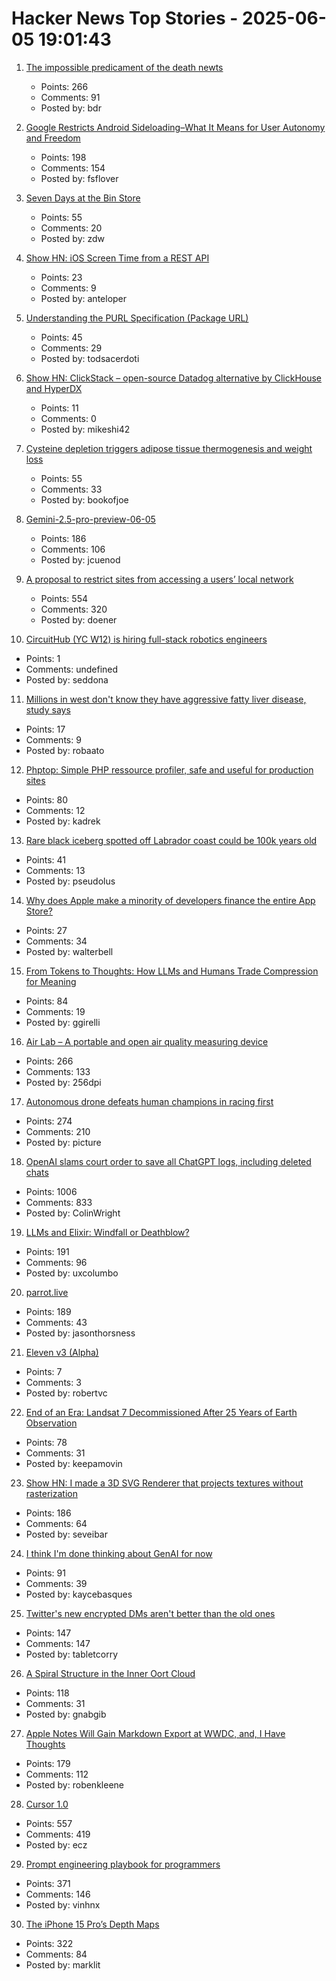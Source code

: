 # Hacker News Top Stories - 2025-06-05 19:01:43

1. [The impossible predicament of the death newts](https://crookedtimber.org/2025/06/05/occasional-paper-the-impossible-predicament-of-the-death-newts/)
   - Points: 266
   - Comments: 91
   - Posted by: bdr

2. [Google Restricts Android Sideloading–What It Means for User Autonomy and Freedom](https://puri.sm/posts/google-restricts-android-sideloading-what-it-means-for-user-autonomy-and-the-future-of-mobile-freedom/)
   - Points: 198
   - Comments: 154
   - Posted by: fsflover

3. [Seven Days at the Bin Store](https://defector.com/seven-days-at-the-bin-store)
   - Points: 55
   - Comments: 20
   - Posted by: zdw

4. [Show HN: iOS Screen Time from a REST API](https://www.thescreentimenetwork.com/api/)
   - Points: 23
   - Comments: 9
   - Posted by: anteloper

5. [Understanding the PURL Specification (Package URL)](https://fossa.com/blog/understanding-purl-specification-package-url/)
   - Points: 45
   - Comments: 29
   - Posted by: todsacerdoti

6. [Show HN: ClickStack – open-source Datadog alternative by ClickHouse and HyperDX](https://clickhouse.com/use-cases/observability)
   - Points: 11
   - Comments: 0
   - Posted by: mikeshi42

7. [Cysteine depletion triggers adipose tissue thermogenesis and weight loss](https://www.nature.com/articles/s42255-025-01297-8)
   - Points: 55
   - Comments: 33
   - Posted by: bookofjoe

8. [Gemini-2.5-pro-preview-06-05](https://deepmind.google/models/gemini/pro/)
   - Points: 186
   - Comments: 106
   - Posted by: jcuenod

9. [A proposal to restrict sites from accessing a users’ local network](https://github.com/explainers-by-googlers/local-network-access)
   - Points: 554
   - Comments: 320
   - Posted by: doener

10. [CircuitHub (YC W12) is hiring full-stack robotics engineers](https://www.workatastartup.com/jobs/76919)
   - Points: 1
   - Comments: undefined
   - Posted by: seddona

11. [Millions in west don't know they have aggressive fatty liver disease, study says](https://www.theguardian.com/society/2025/jun/05/millions-in-west-do-not-know-they-have-aggressive-fatty-liver-disease-study-says)
   - Points: 17
   - Comments: 9
   - Posted by: robaato

12. [Phptop: Simple PHP ressource profiler, safe and useful for production sites](https://github.com/bearstech/phptop)
   - Points: 80
   - Comments: 12
   - Posted by: kadrek

13. [Rare black iceberg spotted off Labrador coast could be 100k years old](https://www.cbc.ca/news/canada/newfoundland-labrador/black-iceberg-labrador-coast-1.7551078)
   - Points: 41
   - Comments: 13
   - Posted by: pseudolus

14. [Why does Apple make a minority of developers finance the entire App Store?](https://lapcatsoftware.com/articles/2025/6/1.html)
   - Points: 27
   - Comments: 34
   - Posted by: walterbell

15. [From Tokens to Thoughts: How LLMs and Humans Trade Compression for Meaning](https://arxiv.org/abs/2505.17117)
   - Points: 84
   - Comments: 19
   - Posted by: ggirelli

16. [Air Lab – A portable and open air quality measuring device](https://networkedartifacts.com/airlab/simulator)
   - Points: 266
   - Comments: 133
   - Posted by: 256dpi

17. [Autonomous drone defeats human champions in racing first](https://www.tudelft.nl/en/2025/lr/autonomous-drone-from-tu-delft-defeats-human-champions-in-historic-racing-first)
   - Points: 274
   - Comments: 210
   - Posted by: picture

18. [OpenAI slams court order to save all ChatGPT logs, including deleted chats](https://arstechnica.com/tech-policy/2025/06/openai-says-court-forcing-it-to-save-all-chatgpt-logs-is-a-privacy-nightmare/)
   - Points: 1006
   - Comments: 833
   - Posted by: ColinWright

19. [LLMs and Elixir: Windfall or Deathblow?](https://www.zachdaniel.dev/p/llms-and-elixir-windfall-or-deathblow)
   - Points: 191
   - Comments: 96
   - Posted by: uxcolumbo

20. [parrot.live](https://github.com/hugomd/parrot.live)
   - Points: 189
   - Comments: 43
   - Posted by: jasonthorsness

21. [Eleven v3 (Alpha)](https://elevenlabs.io/v3)
   - Points: 7
   - Comments: 3
   - Posted by: robertvc

22. [End of an Era: Landsat 7 Decommissioned After 25 Years of Earth Observation](https://www.usgs.gov/news/national-news-release/end-era-landsat-7-decommissioned-after-25-years-earth-observation)
   - Points: 78
   - Comments: 31
   - Posted by: keepamovin

23. [Show HN: I made a 3D SVG Renderer that projects textures without rasterization](https://seve.blog/p/i-made-a-3d-svg-renderer-that-projects)
   - Points: 186
   - Comments: 64
   - Posted by: seveibar

24. [I think I'm done thinking about GenAI for now](https://blog.glyph.im/2025/06/i-think-im-done-thinking-about-genai-for-now.html)
   - Points: 91
   - Comments: 39
   - Posted by: kaycebasques

25. [Twitter's new encrypted DMs aren't better than the old ones](https://mjg59.dreamwidth.org/71646.html)
   - Points: 147
   - Comments: 147
   - Posted by: tabletcorry

26. [A Spiral Structure in the Inner Oort Cloud](https://iopscience.iop.org/article/10.3847/1538-4357/adbf9b)
   - Points: 118
   - Comments: 31
   - Posted by: gnabgib

27. [Apple Notes Will Gain Markdown Export at WWDC, and, I Have Thoughts](https://daringfireball.net/linked/2025/06/04/apple-notes-markdown)
   - Points: 179
   - Comments: 112
   - Posted by: robenkleene

28. [Cursor 1.0](https://www.cursor.com/en/changelog/1-0)
   - Points: 557
   - Comments: 419
   - Posted by: ecz

29. [Prompt engineering playbook for programmers](https://addyo.substack.com/p/the-prompt-engineering-playbook-for)
   - Points: 371
   - Comments: 146
   - Posted by: vinhnx

30. [The iPhone 15 Pro’s Depth Maps](https://tech.marksblogg.com/apple-iphone-15-pro-depth-map-heic.html)
   - Points: 322
   - Comments: 84
   - Posted by: marklit

